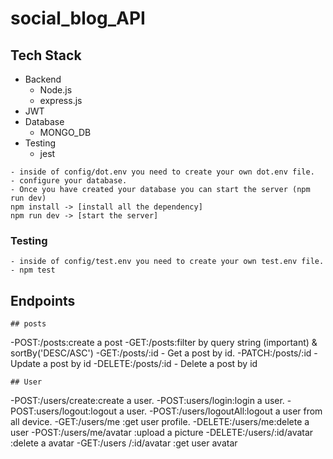 # social_blog_API
## Tech Stack
- Backend
  - Node.js 
  - express.js
- JWT
- Database
    - MONGO_DB
- Testing
    - jest    
    
```
- inside of config/dot.env you need to create your own dot.env file.
- configure your database.
- Once you have created your database you can start the server (npm run dev)
npm install -> [install all the dependency]
npm run dev -> [start the server]
```

### Testing
```
- inside of config/test.env you need to create your own test.env file.
- npm test
```
## Endpoints
    ## posts
-POST:/posts:create a post
-GET:/posts:filter by query string (important) & sortBy('DESC/ASC')
-GET:/posts/:id - Get a post by id.
-PATCH:/posts/:id -Update a post by id
-DELETE:/posts/:id - Delete a post by id

    ## User
 -POST:/users/create:create a user.
 -POST:users/login:login a user.
 -POST:users/logout:logout a user.
 -POST:/users/logoutAll:logout a user from all device.
 -GET:/users/me :get user profile.
 -DELETE:/users/me:delete a user
 -POST:/users/me/avatar :upload a picture 
 -DELETE:/users/:id/avatar :delete a avatar 
 -GET:/users /:id/avatar :get user avatar
